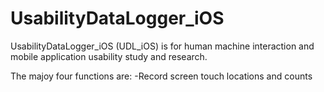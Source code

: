 # UsabilityDataLogger_iOS

UsabilityDataLogger_iOS (UDL_iOS) is for human machine interaction and mobile application usability study and research. 

The majoy four functions are: 
-Record screen touch locations and counts


